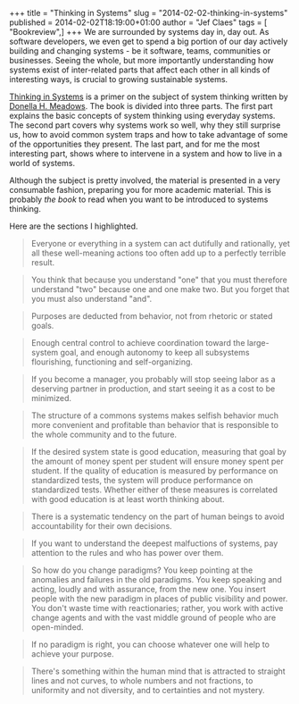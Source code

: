 +++
title = "Thinking in Systems"
slug = "2014-02-02-thinking-in-systems"
published = 2014-02-02T18:19:00+01:00
author = "Jef Claes"
tags = [ "Bookreview",]
+++
We are surrounded by systems day in, day out. As software developers, we
even get to spend a big portion of our day actively building and
changing systems - be it software, teams, communities or businesses.
Seeing the whole, but more importantly understanding how systems exist
of inter-related parts that affect each other in all kinds of
interesting ways, is crucial to growing sustainable systems.  

  

[Thinking in
Systems](http://www.amazon.com/gp/product/1603580557/ref=as_li_tf_tl?ie=UTF8&camp=1789&creative=9325&creativeASIN=1603580557&linkCode=as2&tag=diofanedebyje-20)
is a primer on the subject of system thinking written by [Donella H.
Meadows](http://en.wikipedia.org/wiki/Donella_Meadows). The book is
divided into three parts. The first part explains the basic concepts of
system thinking using everyday systems. The second part covers why
systems work so well, why they still surprise us, how to avoid common
system traps and how to take advantage of some of the opportunities they
present. The last part, and for me the most interesting part, shows
where to intervene in a system and how to live in a world of systems.

  

Although the subject is pretty involved, the material is presented in a
very consumable fashion, preparing you for more academic material. This
is probably *the book* to read when you want to be introduced to systems
thinking.

  

Here are the sections I highlighted.

> Everyone or everything in a system can act dutifully and rationally,
> yet all these well-meaning actions too often add up to a perfectly
> terrible result.

> You think that because you understand "one" that you must therefore
> understand "two" because one and one make two. But you forget that you
> must also understand "and".

> Purposes are deducted from behavior, not from rhetoric or stated
> goals. 

> Enough central control to achieve coordination toward the large-system
> goal, and enough autonomy to keep all subsystems flourishing,
> functioning and self-organizing. 

> If you become a manager, you probably will stop seeing labor as a
> deserving partner in production, and start seeing it as a cost to be
> minimized. 

> The structure of a commons systems makes selfish behavior much more
> convenient and profitable than behavior that is responsible to the
> whole community and to the future. 

> If the desired system state is good education, measuring that goal by
> the amount of money spent per student will ensure money spent per
> student. If the quality of education is measured by performance on
> standardized tests, the system will produce performance on
> standardized tests. Whether either of these measures is correlated
> with good education is at least worth thinking about. 

> There is a systematic tendency on the part of human beings to avoid
> accountability for their own decisions. 

> If you want to understand the deepest malfuctions of systems, pay
> attention to the rules and who has power over them. 

> So how do you change paradigms? You keep pointing at the anomalies and
> failures in the old paradigms. You keep speaking and acting, loudly
> and with assurance, from the new one. You insert people with the new
> paradigm in places of public visibility and power. You don't waste
> time with reactionaries; rather, you work with active change agents
> and with the vast middle ground of people who are open-minded. 

> If no paradigm is right, you can choose whatever one will help to
> achieve your purpose.

> There's something within the human mind that is attracted to straight
> lines and not curves, to whole numbers and not fractions, to
> uniformity and not diversity, and to certainties and not mystery.
